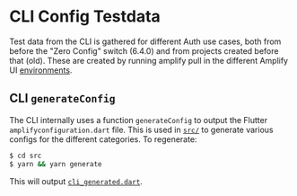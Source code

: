 # CLI Config Testdata

Test data from the CLI is gathered for different Auth use cases, both from before the "Zero Config" switch (6.4.0) and from projects created before that (old). These are created by running amplify pull in the different Amplify UI [environments](https://github.com/aws-amplify/amplify-ui/tree/main/environments).

## CLI `generateConfig`

The CLI internally uses a function `generateConfig` to output the Flutter `amplifyconfiguration.dart` file. This is used in [`src/`](src/) to generate various configs for the different categories. To regenerate:

```sh
$ cd src
$ yarn && yarn generate
```

This will output [`cli_generated.dart`](cli_generated.dart).

